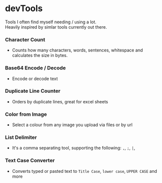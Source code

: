 # devTools
Tools I often find myself needing / using a lot.   
Heavily inspired by simlar tools currently out there.

### Character Count
- Counts how many characters, words, sentences, whitespace and calculates the size in  bytes.

### Base64 Encode / Decode
- Encode or decode text

### Duplicate Line Counter
- Orders by duplicate lines, great for excel sheets

### Color from Image
- Select a colour from any image you upload via files or by url

### List Delimiter
- It's a comma separating tool, supporting the following: `,`, `;`, `|`, ` `

### Text Case Converter
- Converts typed or pasted text to `Title Case`, `lower case`, `UPPER CASE` and more
